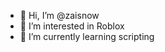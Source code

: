 - 👋 Hi, I’m @zaisnow
- 👀 I’m interested in Roblox
- 🌱 I’m currently learning scripting

<!---
zaisnow/zaisnow is a ✨ special ✨ repository because its `README.md` (this file) appears on your GitHub profile.
You can click the Preview link to take a look at your changes.
--->
